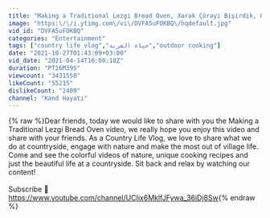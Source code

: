 ```yaml
---
title: "Making a Traditional Lezgi Bread Oven, Xərək Çörəyi Bişirdik, Outdoor Cooking"
image: "https:\/\/i.ytimg.com\/vi\/DVFA5uFOKBQ\/hqdefault.jpg"
vid_id: "DVFA5uFOKBQ"
categories: "Entertainment"
tags: ["country life vlog","حياة القرية","outdoor cooking"]
date: "2021-10-27T01:43:09+03:00"
vid_date: "2021-04-14T16:00:18Z"
duration: "PT26M39S"
viewcount: "3431558"
likeCount: "55215"
dislikeCount: "2409"
channel: "Kənd Həyatı"
---
```

{% raw %}Dear friends, today we would like to share  with you the Making a Traditional Lezgi Bread Oven video, we really hope you enjoy this video and share with your friends. As a Country Life Vlog, we love to share what we do at countryside, engage with nature and make the most out of village life. Come and see the colorful videos of nature, unique cooking recipes and just the beautiful life at a countryside. Sit back and relax by watching our content!<br /><br />Subscribe 🔔 <a rel="nofollow" target="blank" href="https://www.youtube.com/channel/UCIix6MklfJFywa_36iDj8Sw">https://www.youtube.com/channel/UCIix6MklfJFywa_36iDj8Sw</a>{% endraw %}

